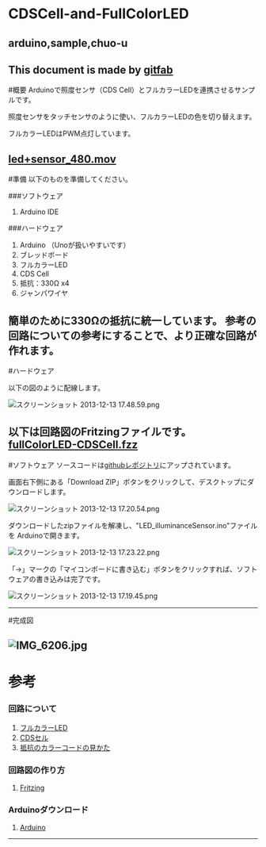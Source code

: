 # CDSCell-and-FullColorLED
## arduino,sample,chuo-u
This document is made by [gitfab](http://gitfab.org)
---
#概要
Arduinoで照度センサ（CDS Cell）とフルカラーLEDを連携させるサンプルです。

照度センサをタッチセンサのように使い、フルカラーLEDの色を切り替えます。

フルカラーLEDはPWM点灯しています。


[led+sensor_480.mov](https://raw.github.com/oshimaryo/CDSCell-and-FullColorLED/master/gitfab/resources/led+sensor_480.mov)
---
#準備
以下のものを準備してください。

###ソフトウェア

1. Arduino IDE

###ハードウェア

1. Arduino （Unoが扱いやすいです）
1. ブレッドボード
1. フルカラーLED
1. CDS Cell
1. 抵抗：330Ω x4
1. ジャンパワイヤ

簡単のために330Ωの抵抗に統一しています。
参考の回路についての参考にすることで、より正確な回路が作れます。
---
#ハードウェア

以下の図のように配線します。

![スクリーンショット 2013-12-13 17.48.59.png](https://raw.github.com/oshimaryo/CDSCell-and-FullColorLED-Sample/master/gitfab/resources/スクリーンショット-2013-12-13-17.48.59.png)

以下は回路図のFritzingファイルです。
[fullColorLED-CDSCell.fzz](https://raw.github.com/oshimaryo/CDSCell-and-FullColorLED-Sample/master/gitfab/resources/fullColorLED-CDSCell.fzz)
---
#ソフトウェア
ソースコードは[githubレポジトリ](https://github.com/oshimaryo/FullColorLED_and_illuminanceSensor)にアップされています。

画面右下側にある「Download ZIP」ボタンをクリックして、デスクトップにダウンロードします。

![スクリーンショット 2013-12-13 17.20.54.png](https://raw.github.com/oshimaryo/CDSCell-and-FullColorLED-Sample/master/gitfab/resources/スクリーンショット-2013-12-13-17.20.54.png)

ダウンロードしたzipファイルを解凍し、"LED_illuminanceSensor.ino"ファイルを
Arduinoで開きます。


![スクリーンショット 2013-12-13 17.23.22.png](https://raw.github.com/oshimaryo/CDSCell-and-FullColorLED-Sample/master/gitfab/resources/スクリーンショット-2013-12-13-17.23.22.png)


「→」マークの「マイコンボードに書き込む」ボタンをクリックすれば、ソフトウェアの書き込みは完了です。


![スクリーンショット 2013-12-13 17.19.45.png](https://raw.github.com/oshimaryo/CDSCell-and-FullColorLED-Sample/master/gitfab/resources/スクリーンショット-2013-12-13-17.19.45.png)

---
#完成図


![IMG_6206.jpg](https://raw.github.com/oshimaryo/CDSCell-and-FullColorLED/master/gitfab/resources/IMG_6206.jpg)
---
# 参考

### 回路について

1. [フルカラーLED](http://www.geocities.jp/zattouka/GarageHouse/micon/Arduino/RGBLED/RGBLED1.htm)
1. [CDSセル](http://happy-arduino.blogspot.jp/2012/02/blog-post_16.html) 
1. [抵抗のカラーコードの見かた](http://part.freelab.jp/s_regi_list.html)

### 回路図の作り方

1. [Fritzing](http://fritzing.org/download/)

### Arduinoダウンロード

1. [Arduino](http://arduino.cc/)
---

